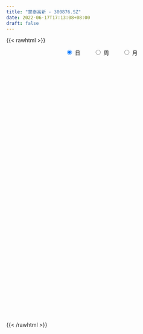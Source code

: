 ```yaml
---
title: "蒙泰高新 - 300876.SZ"
date: 2022-06-17T17:13:08+08:00
draft: false
---
```

{{< rawhtml >}}
    <div style="text-align: center">
        <label style="padding: 1rem;"><input style="margin-right: .5rem" type="radio" name="period" value="D" checked onclick="period_change(this)">日</label>
        <label style="padding: 1rem;"><input style="margin-right: .5rem" type="radio" name="period" value="W" onclick="period_change(this)">周</label>
        <label style="padding: 1rem;"><input style="margin-right: .5rem" type="radio" name="period" value="M" onclick="period_change(this)">月</label>
    </div>
    <div id="chart" style="height: 700px;"></div> 
    <script type="text/javascript">
        const D_v = [158140.04,168545.01,160006.91,130942.07,109431.02,74546.26,73221.42,60085.69,51064.84,42242.8,51470.5,37301.11,53668.78,58180.57,56236.3,53528.01,70897.37,105623.89,122170.39,65183.18,40544.9,40409.21,42853.77,109225.32,80685.96,83563.96,70158.37,40162.65,48223.14,54512.55,46095.49,93906.78,106434.89,70498.61,88099.17,98249.44,99700.34,72865.88,61236.9,39162.48,38597.11,57330.25,47051.68,57153.63,32382.53,21268.83,23884.1,37794.57,54187.38,50205.62,35402.83,30427.32,25527.97,17498.81,29931.97,36339.14,47232.71,41973.6,35155.74,61737.16,37128.35,44298.67,47180.19,34943.55,27667.0,16321.25,16905.63,29578.73,17156.51,13460.0,18120.42,24602.85,17200.18,20560.05,22313.22,23950.14,18001.08,11061.59,15750.77,12107.91,22512.89,14927.51,15090.15,10424.45,13538.94,10529.0,12281.69,12376.04,21214.03,19875.75,14415.07,16264.59,13535.33,16771.22,10216.02,15585.0,15321.98,31538.58,22451.97,28145.95,17893.71,18299.38,15930.6,15854.8,15935.0,32125.02,20071.0,21317.24,32314.2,25994.45,22505.23,19528.05,17081.8,11661.15,12355.0,11688.04,16143.78,13621.9,23158.73,16958.95,15324.35,20396.77,14013.14,20425.36,14308.79,11676.32,15873.34,11952.25,21233.08,20138.02,23023.53,18928.73,31339.32,45819.27,29078.98,20125.36,18815.57,24665.89,25418.82,22621.28,17953.36,14388.95,13196.03,13853.87,11846.13,8094.77,11001.72,10539.81,11001.98,15673.33,25701.69,21622.93,18894.02,7708.6,7507.25,8425.32,6309.38,9596.9,10759.36,7720.06,6689.62,9705.94,7016.35,10341.24,7652.22,8107.07,18810.9,6227.51,5978.5,7216.86,7571.0,5958.51,6346.07,7281.86,10645.73,6511.0,7258.21,4947.8,5869.08,5915.43,6955.5,17570.25,9232.71,7973.0,12886.56,9664.67,8610.16,10108.87,8156.1,5691.07,6087.09,16517.33,10435.5,16164.67,9562.5,5220.0,5519.73,7847.23,6619.63,8052.78,12921.0,33000.77,40344.92,24830.2,15642.73,12408.95,14335.65,8112.71,14130.33,15173.37,12324.1,12690.55,17866.9,16000.76,11946.76,48469.79,60408.6,54025.18,60568.71,37964.62,71799.37,44665.29,30763.75,27794.61,25847.07,21145.64,21874.9,22202.24,23162.33,22849.87,26089.94,38237.66,36238.85,53331.64,39367.34,25681.87,22185.46,30915.21,22393.83,17345.9,11479.42,12455.27,13465.22,15957.64,14715.15,20132.82,25578.5,16954.0,31199.04,18331.45,12551.35,8053.0,10850.27,9011.78,12446.5,10329.12,8588.97,7946.69,10546.63,7507.86,27014.06,17063.21,12284.14,9251.61,9175.0,11747.5,9773.64,4599.0,5991.19,3488.43,3484.36,3440.36,4953.55,3055.0,4478.85,3691.42,3480.26,4082.21,4718.91,4877.07,3605.45,5239.49,3565.15,8129.0,6405.09,4624.0,4260.86,4659.86,3705.67,3095.0,5019.1,4616.0,3932.98,8820.98,6973.0,9433.84,12247.0,9749.06,5784.5,6891.0,13695.23,7929.0,7364.0,9085.47,5839.5,5470.17,5631.56,6888.0,11754.69,6736.64,5154.71,13082.11,34253.31,46655.26,26765.5,17145.48,20607.56,21889.39,31082.67,41710.1,24690.13,13692.29,8050.96,9422.0,9951.0,10687.02,10714.36,6744.96,7446.86,6083.0,4012.26,6496.0,6662.5,7643.0,6551.0,5077.0,6326.0,7588.0,5067.0,5858.0,7345.91,8413.0,4326.0,7781.79,4653.0,3297.0,5051.0,2638.0,4674.0,3622.45,2903.69,3290.04,2206.25,2754.0,2403.0,2941.0,2536.0,2779.25,5624.0,2284.0,2819.79,3979.75,5150.0,10726.0,4093.0,5071.0,4345.79,2842.79,4242.79,3124.0,3819.21,5268.0,4876.0,3822.75,5421.0,3046.0,4171.98,5560.0,3844.0,2275.0,3031.0,3188.5,3688.0,3097.0,6736.0,3457.0,2982.0,3310.71,7116.37,7800.34,6497.0,5997.5,8890.71,3674.0,6821.02,3493.0,1990.0,3546.0,2419.0,1947.79,2954.79,10457.79,13501.02,13012.74,8728.15,5416.74,6007.0,9937.57,7423.83,6780.0,3778.17,4266.17,6203.0,4627.33,4522.0,3739.0,3641.0,3632.0,3218.0,2934.0,2790.75,4060.97,3537.03,3613.0,4491.0,3736.0,3696.83,5323.0,4904.58,7450.0,3950.89,4384.83,3380.0,3496.75,2558.0,5747.0,5282.0,3700.1,7446.25]
const D_histogram = [0.0,1.4129230769,2.6877349112,2.0544236713,0.6218825498,-0.4484970998,-1.3579157607,-1.9580493689,-2.3245772521,-2.4084925018,-2.468118253,-2.3818770581,-2.3162586786,-2.4640288764,-2.2312158612,-1.8218629028,-1.2949139803,-0.4968448781,-0.0507317759,0.1878878343,0.3192553666,0.2602752522,0.3882596153,0.8760008591,0.9687998639,1.1452175749,0.8778115122,0.5790914669,0.6152321039,0.8222222473,0.8765984161,1.1821059962,1.5133511439,1.5865583236,1.803285128,1.9598407533,1.8094614626,1.4111098878,1.1041055453,0.8373005948,0.5650119886,0.539035908,0.3376395619,-0.2115313634,-0.4420596599,-0.555503208,-0.69875186,-0.5746111849,-0.3435954315,-0.1386061632,-0.1709580469,-0.3442415896,-0.5762064844,-0.6553416873,-0.5328504136,-0.4066147932,-0.1765093358,-0.093986126,-0.2082701314,0.0200437389,0.113481605,0.1848717133,0.2038174282,0.0205938508,-0.2121408537,-0.3055946941,-0.3884792567,-0.5380045586,-0.6564167365,-0.697208388,-0.7462483333,-0.6762093354,-0.5757839632,-0.4315471873,-0.4106557395,-0.4991427822,-0.6121192612,-0.6016632996,-0.6527797658,-0.6400420077,-0.5003367619,-0.4403963589,-0.4696036817,-0.4001996141,-0.4216854874,-0.4016873111,-0.3105100055,-0.1628365347,0.1303019894,0.3036693491,0.3398556517,0.2376102019,0.1836047596,0.0314215906,-0.0448415407,-0.1855675692,-0.1910572,0.1212362533,0.2988889371,0.5308524761,0.6743589698,0.7520860997,0.7017468249,0.534525032,0.4630499826,0.6074409859,0.6114211184,0.6585329805,0.7682753151,0.6251425066,0.3755396074,0.1441841205,-0.1456214394,-0.3040141692,-0.3614711149,-0.4162834533,-0.3150063688,-0.1823897409,-0.0315609608,0.0162725848,0.019342293,-0.0332917044,-0.0312126429,0.0491558441,0.0625886296,0.1021436701,0.1200273956,0.1543875548,0.2026653163,0.1979613954,0.2600387078,0.265676185,0.3007694048,0.4851786721,0.5073436573,0.4956982358,0.4687235486,0.4344010463,0.4473363615,0.3324792007,0.2819099136,0.1645152111,0.1009975996,-0.0188251799,-0.0859281238,-0.1347809239,-0.1948538153,-0.1971010539,-0.1325429544,-0.0598271919,0.0379386491,0.0172821963,-0.1154843751,-0.1804701308,-0.1800088966,-0.2140836789,-0.1928641043,-0.1363835336,-0.1242696765,-0.1071306237,-0.0945161035,-0.1139012742,-0.1303694187,-0.0934328478,-0.0840969868,-0.1076746827,-0.2563378862,-0.3288823957,-0.3555464563,-0.3620944068,-0.3057258272,-0.2377075742,-0.1749840267,-0.1012375768,-0.0650606598,-0.0286527002,0.006694989,0.0267463451,0.057796176,0.0652622765,0.0803807794,0.1688811724,0.2230468181,0.2293699289,0.2788805073,0.3126621507,0.3047455672,0.2895590657,0.2552739955,0.2274645406,0.1810407202,0.218782727,0.2193708957,0.1706138697,0.0937334684,0.0304840361,-0.011402959,0.0089082774,0.0313812163,0.0667230085,0.127909474,0.2541263372,0.404972819,0.3926710461,0.3282769647,0.2836376458,0.166281806,0.0646430242,0.0814207437,0.0845625192,0.1049653591,0.0672315883,0.0931629507,0.0661674239,0.0551259373,0.1949361642,0.3130339122,0.4712451329,0.4799431953,0.3595560903,0.5466582761,0.5535884879,0.4497944234,0.31547795,0.1007059517,-0.1796300791,-0.2702515805,-0.2659533287,-0.1915695482,-0.230520781,-0.1318098587,-0.0104013837,-0.1408451402,0.020270506,0.0563329451,0.0458189715,-0.037475654,-0.0349387746,-0.1426691217,-0.3135402555,-0.3758305119,-0.3965749045,-0.4633163149,-0.403085215,-0.3580445192,-0.3081155102,-0.2449123486,-0.2737852404,-0.4335368854,-0.4974796012,-0.5562357244,-0.5391082247,-0.51875982,-0.4356501724,-0.3261394533,-0.2344345745,-0.1939009407,-0.1724452897,-0.1139012741,-0.1076724967,0.0296963835,0.1009555147,0.0885221182,0.0419508321,0.0133425524,-0.0267882922,-0.1198397239,-0.1630521558,-0.2087656406,-0.2059494701,-0.1583541937,-0.1154588215,-0.115785349,-0.0739984334,-0.0110283926,0.0076979487,0.0308791707,0.0740741703,0.0756879269,0.043962319,0.0299173983,-0.0030100189,-0.0013672842,-0.0808860854,-0.1488484281,-0.1424859653,-0.0844415179,-0.0766262099,-0.0526653503,0.0058062609,0.0655993612,0.131871251,0.1805603313,0.2331338977,0.2823021255,0.341431289,0.4361111199,0.4418170163,0.4434183324,0.3781729062,0.4107955547,0.3923472154,0.3713175493,0.3789203618,0.3636403173,0.3250554638,0.2571910063,0.2250001678,0.2476141941,0.2090170544,0.1546607047,0.1516359846,0.2731335,0.4261205614,0.4449875139,0.4135252189,0.3722841535,0.3083584122,0.3196546602,0.1891539365,-0.0321087347,-0.2398748484,-0.3549912784,-0.4428454127,-0.5322479874,-0.6160831863,-0.5910743485,-0.5392894852,-0.4715692496,-0.4167578887,-0.356006571,-0.2709311179,-0.2069990655,-0.1317573228,-0.1143358374,-0.075095387,-0.0298087135,0.0386595592,0.0630970852,0.03681412,0.0591683263,0.00221064,-0.0185144636,-0.1009167135,-0.1759458505,-0.2381904359,-0.3052086564,-0.3046396905,-0.351026782,-0.3042742404,-0.2277043428,-0.1353022638,-0.0528286081,-0.0012025463,0.0028581931,0.0438950718,0.0796913694,0.1152502516,0.1383227661,0.1501297726,0.1634873074,0.1467495367,0.1550875727,0.0736911003,0.0454489024,0.0123327379,0.0244564554,0.0368027725,0.037070336,0.0245632407,-0.0215163475,-0.1002138015,-0.1624546353,-0.1635226727,-0.1704924617,-0.2167834679,-0.3045829827,-0.2714272109,-0.2210143491,-0.1542659471,-0.1002096788,-0.0573520916,-0.0012933869,0.0103260027,0.0374932359,0.0594942409,0.0374012741,0.0487325689,0.1141318285,0.1854806619,0.248099305,0.2605546878,0.163102549,0.0321318421,-0.0249868119,-0.0972210663,-0.1257816594,-0.1858113532,-0.187966422,-0.1609635312,-0.1352407862,-0.0615828219,0.0249973875,-0.1261494114,-0.3268287492,-0.3960414082,-0.431929237,-0.307494154,-0.1445535713,-0.0180211193,0.1065410505,0.2077794631,0.2841511037,0.3422000977,0.3657965454,0.3701953518,0.3595725759,0.3367191815,0.325775733,0.3068121335,0.2965181844,0.2149408086,0.1933027979,0.1818475721,0.1795134597,0.1621878425,0.1570642482,0.1403539524,0.1399117818,0.1742593378,0.1624824989,0.1150228707,0.0608254226,0.0274435081,0.0036903396,0.0044398211,-0.0184310944,-0.0478459346,-0.0809877084]
const D_fast = [0.0,1.7661538462,3.7128994083,3.5931940862,2.3161236021,1.1336196775,-0.1152779235,-1.204923874,-2.1525960702,-2.8386344453,-3.5152897598,-4.0245178294,-4.5379641196,-5.3017415364,-5.6267324865,-5.6728452538,-5.4696248265,-4.7957669437,-4.3623367856,-4.0767452168,-3.8655638428,-3.8594751441,-3.6344258772,-2.9276844187,-2.5926854479,-2.1299633431,-2.1779165278,-2.3318637064,-2.1419150434,-1.7293693382,-1.4558435654,-0.8548094862,-0.1452265525,0.3246202081,0.9921682945,1.6386841081,1.9406701831,1.8950960802,1.8641181241,1.8066383222,1.6756027131,1.7843856096,1.6673991539,1.0653453878,0.7243021763,0.4719828263,0.1540462093,0.1345340882,0.2796509837,0.4499887112,0.3748973158,0.1155533756,-0.2604631402,-0.503433765,-0.5141550947,-0.4895731725,-0.3035950492,-0.2445683708,-0.4109199091,-0.177595104,-0.0557868367,0.0618211999,0.1317212719,-0.0463538429,-0.3321237608,-0.5019762747,-0.6819806515,-0.966007093,-1.248523455,-1.4636172036,-1.6992192321,-1.7982325681,-1.8417531867,-1.8054032077,-1.8871756947,-2.100448433,-2.3664547273,-2.5064145906,-2.7207259982,-2.867998742,-2.8533776867,-2.9035363734,-3.0501446166,-3.0807904525,-3.2076976977,-3.2881213491,-3.274571545,-3.1676072079,-2.8418931864,-2.5926084894,-2.4714582739,-2.5143011732,-2.5224054256,-2.6667331969,-2.7542067135,-2.9413246343,-2.994578565,-2.6519760484,-2.3996011304,-2.0349244723,-1.7228282362,-1.4570795813,-1.3319821499,-1.3655726848,-1.3212852386,-1.0250339888,-0.8681985767,-0.6564534695,-0.3546423061,-0.341489488,-0.4972074853,-0.692516942,-1.0187278618,-1.2531241339,-1.4009488583,-1.55983206,-1.5373065677,-1.450287375,-1.3073488352,-1.2554471434,-1.2475418619,-1.3084987854,-1.3142228846,-1.2215654366,-1.1924854937,-1.1273945356,-1.0795039612,-1.0065469134,-0.9076028228,-0.8628163948,-0.7357294054,-0.6636728821,-0.553387311,-0.2476833757,-0.0986824762,0.0135966613,0.1038028612,0.1780806205,0.302850026,0.2711126654,0.2910208567,0.214754957,0.1764867454,0.0519576709,-0.036627304,-0.119175335,-0.2279616802,-0.2794841822,-0.2480618214,-0.1903028569,-0.0830523536,-0.0993882573,-0.2610259225,-0.3711292109,-0.4156702008,-0.5032659029,-0.5302623543,-0.507877667,-0.5268312291,-0.5364748321,-0.5474893379,-0.5953498271,-0.6444103263,-0.6308319673,-0.6425203531,-0.6930167197,-0.9057643947,-1.0605295031,-1.1760801777,-1.2731517299,-1.2932146072,-1.2846232477,-1.2656457069,-1.2172086511,-1.1972968992,-1.1680521146,-1.1310306781,-1.1042927358,-1.0587938609,-1.0350121913,-0.9997984936,-0.8690778074,-0.7591504571,-0.6954848641,-0.5762541589,-0.4643069778,-0.3960371695,-0.3388339046,-0.309300476,-0.2802437957,-0.281407436,-0.1889697475,-0.1335388548,-0.1396424135,-0.1930894476,-0.248717871,-0.2934556058,-0.2709173,-0.240599057,-0.1885765127,-0.0954126787,0.0943357688,0.3464254553,0.4322914439,0.4499666037,0.4762366963,0.400451308,0.3149732823,0.3521061877,0.3763885929,0.4230327726,0.4021068989,0.451328999,0.4408753281,0.4436153258,0.6321595938,0.8285158198,1.1045383237,1.2332221849,1.2027241026,1.5264908574,1.6718181911,1.6804727325,1.6250257465,1.4354302363,1.1101866856,0.9520022891,0.8898122088,0.9163036022,0.8197221742,0.8854806317,1.0042887608,0.8386337193,1.004816992,1.0549626673,1.0559034367,0.9632398977,0.9570420834,0.8136444559,0.5643882582,0.4081403739,0.2882522551,0.105681766,0.0651415621,0.0206711281,-0.0064287404,-0.004453666,-0.1017728679,-0.3699087342,-0.5582213504,-0.7560364046,-0.8736859611,-0.9830275114,-1.0088304069,-0.9808545511,-0.9477583159,-0.9556999173,-0.9773555887,-0.9472868916,-0.9679762384,-0.8231832624,-0.7266852525,-0.7169881194,-0.7530716975,-0.7783443391,-0.8251722567,-0.9481836194,-1.0321590903,-1.1300639852,-1.1787351823,-1.1707284542,-1.1566977875,-1.1859706521,-1.1626833449,-1.1024704023,-1.0818195738,-1.0509185591,-0.989205017,-0.9686692787,-0.9894043068,-0.995969878,-1.0296497998,-1.0283488862,-1.1280892087,-1.2332636584,-1.262522687,-1.225588619,-1.2369298635,-1.2261353415,-1.1662121651,-1.0900192244,-0.9907795219,-0.8969503588,-0.786093318,-0.6663495588,-0.521862573,-0.3181549622,-0.2019948117,-0.0895389125,-0.0602411121,0.0750804251,0.1547188896,0.2265186108,0.3288515137,0.4044815486,0.4471605611,0.4435938551,0.4676530586,0.5521706333,0.5658277573,0.5501365837,0.5850208599,0.7748017502,1.034318952,1.164432783,1.2363517927,1.2881817656,1.3013456274,1.3925555404,1.3093433009,1.080053446,0.8123186201,0.6084543706,0.4098888831,0.1874243116,-0.0504316839,-0.1731914332,-0.2562289413,-0.3064010181,-0.3557791293,-0.3840294543,-0.3666867807,-0.3545044947,-0.3122020827,-0.3233645567,-0.3028979531,-0.2650634578,-0.1869302954,-0.1467184981,-0.1637979333,-0.1266516454,-0.1830566717,-0.2084103913,-0.3160418195,-0.4350574192,-0.5568496135,-0.7001699982,-0.7757609548,-0.9099047419,-0.9392207603,-0.9195769484,-0.8610004354,-0.7917339317,-0.7404085064,-0.7356332188,-0.6836225721,-0.6279034322,-0.5635319871,-0.505878781,-0.4565393315,-0.4023099698,-0.3823603562,-0.3352504271,-0.3982241244,-0.4151040967,-0.4451370767,-0.4268992454,-0.4053522351,-0.3958170876,-0.4021833728,-0.4536420478,-0.5573929522,-0.6602474448,-0.7021961505,-0.7517890549,-0.8522759281,-1.0162211885,-1.0509222195,-1.055762945,-1.0275810297,-0.9985771811,-0.9700576168,-0.9143222589,-0.9001213686,-0.8635808265,-0.8267062612,-0.8394489094,-0.8159344724,-0.7220022557,-0.6042832568,-0.4796397875,-0.4020457328,-0.4587222343,-0.5816599806,-0.6450253377,-0.7415648586,-0.8015708666,-0.9080533986,-0.957200073,-0.9704380649,-0.9785255166,-0.9202632577,-0.8274337015,-1.0101178531,-1.2925043782,-1.4607273893,-1.6045975274,-1.5570359829,-1.4302337929,-1.3082066208,-1.1570091883,-1.00382591,-0.8564164935,-0.712817475,-0.597771891,-0.5008242466,-0.4215538785,-0.3602274776,-0.2897269928,-0.2319875589,-0.1681519619,-0.1959941356,-0.1693064468,-0.1352997795,-0.0927555271,-0.0695341836,-0.0353917159,-0.0170135236,0.0175222512,0.0954346417,0.1242784276,0.105574517,0.0665834245,0.0400623871,0.0172318035,0.0190912402,-0.0083874488,-0.0497637727,-0.1031524735]
const D_slow = [0.0,0.3532307692,1.025164497,1.5387704149,1.6942410523,1.5821167774,1.2426378372,0.753125495,0.1719811819,-0.4301419435,-1.0471715068,-1.6426407713,-2.221705441,-2.8377126601,-3.3955166253,-3.850982351,-4.1747108461,-4.2989220656,-4.3116050096,-4.2646330511,-4.1848192094,-4.1197503964,-4.0226854925,-3.8036852778,-3.5614853118,-3.2751809181,-3.05572804,-2.9109551733,-2.7571471473,-2.5515915855,-2.3324419815,-2.0369154824,-1.6585776964,-1.2619381155,-0.8111168335,-0.3211566452,0.1312087205,0.4839861924,0.7600125787,0.9693377274,1.1105907246,1.2453497016,1.329759592,1.2768767512,1.1663618362,1.0274860342,0.8527980692,0.709145273,0.6232464152,0.5885948744,0.5458553626,0.4597949652,0.3157433441,0.1519079223,0.0186953189,-0.0829583794,-0.1270857133,-0.1505822448,-0.2026497777,-0.197638843,-0.1692684417,-0.1230505134,-0.0720961563,-0.0669476936,-0.1199829071,-0.1963815806,-0.2935013948,-0.4280025344,-0.5921067185,-0.7664088156,-0.9529708989,-1.1220232327,-1.2659692235,-1.3738560203,-1.4765199552,-1.6013056508,-1.7543354661,-1.904751291,-2.0679462324,-2.2279567343,-2.3530409248,-2.4631400145,-2.5805409349,-2.6805908385,-2.7860122103,-2.8864340381,-2.9640615395,-3.0047706731,-2.9721951758,-2.8962778385,-2.8113139256,-2.7519113751,-2.7060101852,-2.6981547875,-2.7093651727,-2.755757065,-2.803521365,-2.7732123017,-2.6984900674,-2.5657769484,-2.397187206,-2.209165681,-2.0337289748,-1.9000977168,-1.7843352212,-1.6324749747,-1.4796196951,-1.31498645,-1.1229176212,-0.9666319945,-0.8727470927,-0.8367010626,-0.8731064224,-0.9491099647,-1.0394777434,-1.1435486067,-1.2223001989,-1.2678976342,-1.2757878744,-1.2717197282,-1.2668841549,-1.275207081,-1.2830102417,-1.2707212807,-1.2550741233,-1.2295382058,-1.1995313569,-1.1609344682,-1.1102681391,-1.0607777902,-0.9957681133,-0.929349067,-0.8541567158,-0.7328620478,-0.6060261335,-0.4821015745,-0.3649206874,-0.2563204258,-0.1444863354,-0.0613665353,0.0091109431,0.0502397459,0.0754891458,0.0707828508,0.0493008199,0.0156055889,-0.0331078649,-0.0823831284,-0.115518867,-0.130475665,-0.1209910027,-0.1166704536,-0.1455415474,-0.1906590801,-0.2356613042,-0.289182224,-0.33739825,-0.3714941334,-0.4025615526,-0.4293442085,-0.4529732344,-0.4814485529,-0.5140409076,-0.5373991195,-0.5584233662,-0.5853420369,-0.6494265085,-0.7316471074,-0.8205337215,-0.9110573231,-0.98748878,-1.0469156735,-1.0906616802,-1.1159710744,-1.1322362393,-1.1393994144,-1.1377256671,-1.1310390809,-1.1165900369,-1.1002744678,-1.0801792729,-1.0379589798,-0.9821972753,-0.9248547931,-0.8551346662,-0.7769691285,-0.7007827367,-0.6283929703,-0.5645744715,-0.5077083363,-0.4624481562,-0.4077524745,-0.3529097506,-0.3102562831,-0.286822916,-0.279201907,-0.2820526468,-0.2798255774,-0.2719802734,-0.2552995212,-0.2233221527,-0.1597905684,-0.0585473637,0.0396203978,0.121689639,0.1925990505,0.234169502,0.250330258,0.270685444,0.2918260738,0.3180674135,0.3348753106,0.3581660483,0.3747079042,0.3884893886,0.4372234296,0.5154819077,0.6332931909,0.7532789897,0.8431680123,0.9798325813,1.1182297032,1.2306783091,1.3095477966,1.3347242845,1.2898167647,1.2222538696,1.1557655374,1.1078731504,1.0502429551,1.0172904905,1.0146901445,0.9794788595,0.984546486,0.9986297223,1.0100844651,1.0007155517,0.991980858,0.9563135776,0.8779285137,0.7839708858,0.6848271596,0.5689980809,0.4682267771,0.3787156473,0.3016867698,0.2404586826,0.1720123725,0.0636281512,-0.0607417491,-0.1998006802,-0.3345777364,-0.4642676914,-0.5731802345,-0.6547150978,-0.7133237414,-0.7617989766,-0.804910299,-0.8333856175,-0.8603037417,-0.8528796458,-0.8276407672,-0.8055102376,-0.7950225296,-0.7916868915,-0.7983839645,-0.8283438955,-0.8691069345,-0.9212983446,-0.9727857121,-1.0123742606,-1.0412389659,-1.0701853032,-1.0886849115,-1.0914420097,-1.0895175225,-1.0817977298,-1.0632791873,-1.0443572055,-1.0333666258,-1.0258872762,-1.0266397809,-1.026981602,-1.0472031233,-1.0844152303,-1.1200367217,-1.1411471011,-1.1603036536,-1.1734699912,-1.172018426,-1.1556185857,-1.1226507729,-1.0775106901,-1.0192272157,-0.9486516843,-0.863293862,-0.7542660821,-0.643811828,-0.5329572449,-0.4384140183,-0.3357151297,-0.2376283258,-0.1447989385,-0.050068848,0.0408412313,0.1221050972,0.1864028488,0.2426528908,0.3045564393,0.3568107029,0.3954758791,0.4333848752,0.5016682502,0.6081983906,0.7194452691,0.8228265738,0.9158976121,0.9929872152,1.0729008802,1.1201893644,1.1121621807,1.0521934686,0.963445649,0.8527342958,0.719672299,0.5656515024,0.4178829153,0.283060544,0.1651682316,0.0609787594,-0.0280228834,-0.0957556628,-0.1475054292,-0.1804447599,-0.2090287193,-0.227802566,-0.2352547444,-0.2255898546,-0.2098155833,-0.2006120533,-0.1858199717,-0.1852673117,-0.1898959276,-0.215125106,-0.2591115686,-0.3186591776,-0.3949613417,-0.4711212643,-0.5588779598,-0.6349465199,-0.6918726056,-0.7256981716,-0.7389053236,-0.7392059602,-0.7384914119,-0.7275176439,-0.7075948016,-0.6787822387,-0.6442015472,-0.606669104,-0.5657972772,-0.529109893,-0.4903379998,-0.4719152247,-0.4605529991,-0.4574698146,-0.4513557008,-0.4421550076,-0.4328874236,-0.4267466135,-0.4321257004,-0.4571791507,-0.4977928095,-0.5386734777,-0.5812965932,-0.6354924601,-0.7116382058,-0.7794950086,-0.8347485958,-0.8733150826,-0.8983675023,-0.9127055252,-0.9130288719,-0.9104473713,-0.9010740623,-0.8862005021,-0.8768501836,-0.8646670413,-0.8361340842,-0.7897639187,-0.7277390925,-0.6626004206,-0.6218247833,-0.6137918228,-0.6200385257,-0.6443437923,-0.6757892072,-0.7222420455,-0.769233651,-0.8094745338,-0.8432847303,-0.8586804358,-0.8524310889,-0.8839684418,-0.9656756291,-1.0646859811,-1.1726682904,-1.2495418289,-1.2856802217,-1.2901855015,-1.2635502389,-1.2116053731,-1.1405675972,-1.0550175728,-0.9635684364,-0.8710195984,-0.7811264545,-0.6969466591,-0.6155027258,-0.5387996924,-0.4646701463,-0.4109349442,-0.3626092447,-0.3171473517,-0.2722689868,-0.2317220261,-0.1924559641,-0.157367476,-0.1223895306,-0.0788246961,-0.0382040714,-0.0094483537,0.0057580019,0.012618879,0.0135414639,0.0146514191,0.0100436456,-0.0019178381,-0.0221647652]
const D_data = [['2020-08-24', 59.0, 60.55, 42.96, 60.88],['2020-08-25', 60.0, 82.69, 58.03, 88.14],['2020-08-26', 77.5, 90.0, 70.5, 95.0],['2020-08-27', 93.0, 69.91, 68.0, 95.0],['2020-08-28', 68.0, 55.59, 55.43, 68.0],['2020-08-31', 53.87, 53.64, 52.05, 55.88],['2020-09-01', 52.06, 49.76, 49.15, 52.63],['2020-09-02', 49.28, 48.35, 47.38, 50.55],['2020-09-03', 48.66, 47.0, 46.46, 48.74],['2020-09-04', 47.0, 47.4, 46.5, 48.56],['2020-09-07', 46.51, 45.25, 44.7, 47.16],['2020-09-08', 45.46, 45.01, 44.31, 45.97],['2020-09-09', 45.51, 43.0, 43.0, 46.84],['2020-09-10', 42.0, 37.82, 37.39, 42.5],['2020-09-11', 36.8, 40.49, 36.5, 41.74],['2020-09-14', 40.03, 42.3, 40.03, 42.49],['2020-09-15', 42.09, 44.49, 41.1, 46.5],['2020-09-16', 43.0, 50.16, 42.3, 52.56],['2020-09-17', 48.02, 48.29, 47.65, 55.15],['2020-09-18', 46.45, 46.99, 45.68, 50.7],['2020-09-21', 46.69, 46.25, 44.98, 47.37],['2020-09-22', 45.0, 43.7, 43.44, 45.69],['2020-09-23', 43.81, 45.91, 43.81, 46.55],['2020-09-24', 46.02, 52.04, 45.86, 55.0],['2020-09-25', 50.22, 48.88, 48.08, 52.99],['2020-09-28', 48.74, 51.02, 47.7, 52.71],['2020-09-29', 50.51, 45.57, 45.52, 50.94],['2020-09-30', 45.0, 43.8, 43.8, 46.33],['2020-10-09', 44.42, 47.36, 44.0, 47.79],['2020-10-12', 47.17, 50.36, 47.07, 50.55],['2020-10-13', 51.5, 49.49, 49.1, 51.5],['2020-10-14', 48.8, 54.13, 48.8, 57.5],['2020-10-15', 53.7, 57.0, 51.3, 59.69],['2020-10-16', 55.0, 55.9, 53.58, 57.45],['2020-10-19', 55.25, 59.7, 54.39, 61.8],['2020-10-20', 58.02, 61.39, 57.11, 62.58],['2020-10-21', 60.01, 59.06, 59.0, 67.6],['2020-10-22', 57.0, 55.8, 55.01, 60.1],['2020-10-23', 55.55, 56.13, 54.66, 58.45],['2020-10-26', 55.0, 55.98, 54.14, 56.85],['2020-10-27', 55.51, 55.16, 53.55, 56.35],['2020-10-28', 55.2, 58.05, 55.2, 58.2],['2020-10-29', 56.8, 55.77, 55.75, 58.98],['2020-10-30', 55.55, 49.61, 48.1, 56.0],['2020-11-02', 49.51, 51.4, 48.8, 51.91],['2020-11-03', 51.33, 51.69, 51.31, 53.04],['2020-11-04', 52.17, 50.25, 50.16, 52.47],['2020-11-05', 50.87, 53.15, 50.87, 53.97],['2020-11-06', 53.22, 55.18, 52.88, 57.87],['2020-11-09', 55.0, 55.93, 54.0, 56.28],['2020-11-10', 55.5, 53.38, 53.33, 55.5],['2020-11-11', 52.89, 50.92, 50.6, 54.38],['2020-11-12', 51.02, 48.77, 48.66, 51.5],['2020-11-13', 49.15, 49.38, 48.1, 49.68],['2020-11-16', 49.4, 51.56, 49.01, 51.86],['2020-11-17', 51.0, 51.9, 50.86, 54.0],['2020-11-18', 51.26, 53.92, 50.8, 55.2],['2020-11-19', 53.45, 52.79, 51.78, 54.76],['2020-11-20', 52.48, 50.09, 49.6, 52.75],['2020-11-23', 50.0, 54.59, 49.89, 55.53],['2020-11-24', 53.05, 53.8, 53.03, 55.25],['2020-11-25', 54.38, 54.07, 51.0, 54.6],['2020-11-26', 53.1, 53.8, 53.0, 55.99],['2020-11-27', 53.0, 50.9, 50.17, 53.27],['2020-11-30', 50.65, 49.06, 48.51, 51.45],['2020-12-01', 48.63, 49.69, 48.6, 49.88],['2020-12-02', 49.1, 49.03, 48.5, 50.15],['2020-12-03', 49.09, 47.14, 47.0, 49.43],['2020-12-04', 47.21, 46.25, 46.1, 47.37],['2020-12-07', 46.58, 46.15, 46.06, 47.27],['2020-12-08', 46.17, 45.1, 44.84, 46.7],['2020-12-09', 45.2, 45.93, 44.1, 46.58],['2020-12-10', 45.48, 46.1, 44.78, 46.91],['2020-12-11', 45.8, 46.72, 45.8, 47.18],['2020-12-14', 46.73, 45.08, 45.06, 47.88],['2020-12-15', 44.5, 42.94, 42.81, 45.08],['2020-12-16', 43.0, 41.4, 41.17, 43.21],['2020-12-17', 41.8, 41.92, 41.01, 41.97],['2020-12-18', 41.9, 40.25, 40.05, 42.2],['2020-12-21', 40.0, 40.12, 39.56, 40.65],['2020-12-22', 40.0, 41.34, 39.87, 42.06],['2020-12-23', 40.96, 40.16, 39.71, 41.57],['2020-12-24', 40.3, 38.4, 38.23, 40.3],['2020-12-25', 38.4, 39.02, 38.01, 39.3],['2020-12-28', 39.3, 37.29, 37.01, 39.3],['2020-12-29', 37.02, 37.07, 36.68, 37.95],['2020-12-30', 37.2, 37.56, 36.8, 37.95],['2020-12-31', 37.19, 38.3, 37.19, 38.92],['2021-01-04', 38.4, 40.88, 38.13, 40.88],['2021-01-05', 40.89, 40.4, 40.01, 42.28],['2021-01-06', 41.0, 39.1, 38.9, 41.09],['2021-01-07', 39.34, 37.02, 37.0, 39.34],['2021-01-08', 36.82, 36.98, 35.38, 37.65],['2021-01-11', 37.1, 34.89, 34.56, 37.1],['2021-01-12', 34.56, 34.83, 34.5, 36.08],['2021-01-13', 34.95, 32.95, 32.73, 34.95],['2021-01-14', 32.95, 33.7, 32.35, 34.58],['2021-01-15', 33.68, 38.09, 33.35, 39.5],['2021-01-18', 38.0, 37.51, 37.23, 39.18],['2021-01-19', 37.31, 39.26, 37.15, 40.88],['2021-01-20', 39.16, 39.3, 38.2, 39.69],['2021-01-21', 39.0, 39.32, 38.8, 40.8],['2021-01-22', 38.89, 38.07, 37.9, 39.68],['2021-01-25', 38.78, 36.23, 36.0, 38.78],['2021-01-26', 36.23, 36.92, 36.22, 39.0],['2021-01-27', 36.56, 40.01, 36.25, 40.8],['2021-01-28', 39.3, 38.92, 38.37, 40.5],['2021-01-29', 38.84, 39.91, 37.71, 39.96],['2021-02-01', 40.37, 41.52, 39.23, 41.9],['2021-02-02', 41.04, 38.67, 38.57, 41.2],['2021-02-03', 38.56, 36.54, 36.51, 39.48],['2021-02-04', 36.99, 35.55, 33.66, 37.52],['2021-02-05', 35.69, 33.28, 33.21, 35.97],['2021-02-08', 33.01, 33.4, 32.5, 33.85],['2021-02-09', 33.4, 33.67, 33.2, 34.58],['2021-02-10', 33.92, 32.93, 32.65, 34.17],['2021-02-18', 33.4, 34.55, 33.24, 34.84],['2021-02-19', 34.47, 35.2, 34.4, 35.36],['2021-02-22', 35.2, 35.93, 35.2, 37.22],['2021-02-23', 36.11, 34.99, 34.52, 36.5],['2021-02-24', 34.63, 34.4, 34.1, 35.94],['2021-02-25', 34.11, 33.38, 33.17, 34.55],['2021-02-26', 32.99, 33.72, 32.68, 34.03],['2021-03-01', 33.8, 34.75, 33.8, 35.35],['2021-03-02', 34.69, 34.03, 33.58, 34.86],['2021-03-03', 34.0, 34.39, 33.56, 34.42],['2021-03-04', 34.39, 34.19, 34.12, 34.98],['2021-03-05', 34.0, 34.48, 33.47, 34.74],['2021-03-08', 34.54, 34.86, 34.54, 35.73],['2021-03-09', 35.03, 34.32, 33.1, 35.77],['2021-03-10', 34.0, 35.35, 33.55, 35.56],['2021-03-11', 35.42, 34.9, 34.25, 35.49],['2021-03-12', 34.75, 35.48, 34.68, 36.88],['2021-03-15', 34.9, 38.15, 34.75, 39.19],['2021-03-16', 37.5, 36.98, 36.5, 37.5],['2021-03-17', 36.94, 36.91, 35.8, 37.2],['2021-03-18', 36.88, 36.94, 36.62, 37.94],['2021-03-19', 36.03, 37.0, 36.0, 37.8],['2021-03-22', 37.07, 37.86, 36.7, 38.35],['2021-03-23', 37.7, 36.28, 36.26, 38.13],['2021-03-24', 36.27, 36.88, 35.75, 37.28],['2021-03-25', 36.8, 35.77, 35.77, 37.66],['2021-03-26', 35.76, 36.07, 35.05, 36.13],['2021-03-29', 36.07, 34.91, 34.74, 36.35],['2021-03-30', 34.87, 35.03, 34.32, 35.3],['2021-03-31', 34.91, 34.86, 34.62, 35.2],['2021-04-01', 34.81, 34.29, 34.21, 35.0],['2021-04-02', 34.29, 34.68, 34.25, 35.2],['2021-04-06', 34.51, 35.54, 34.51, 35.55],['2021-04-07', 35.45, 35.92, 35.17, 36.16],['2021-04-08', 35.9, 36.67, 35.74, 36.97],['2021-04-09', 35.0, 35.4, 34.33, 35.47],['2021-04-12', 35.29, 33.52, 33.52, 35.37],['2021-04-13', 33.43, 33.69, 33.2, 33.91],['2021-04-14', 33.78, 34.16, 33.4, 34.27],['2021-04-15', 34.01, 33.44, 33.26, 34.25],['2021-04-16', 33.32, 33.89, 33.32, 33.98],['2021-04-19', 33.8, 34.36, 33.8, 34.69],['2021-04-20', 34.3, 33.83, 33.8, 34.54],['2021-04-21', 33.84, 33.82, 33.35, 34.11],['2021-04-22', 33.6, 33.7, 33.6, 34.28],['2021-04-23', 33.9, 33.13, 33.01, 34.0],['2021-04-26', 33.02, 32.9, 32.85, 33.46],['2021-04-27', 33.04, 33.46, 33.04, 33.92],['2021-04-28', 33.6, 33.09, 32.9, 33.6],['2021-04-29', 33.09, 32.48, 32.48, 33.2],['2021-04-30', 32.53, 30.21, 30.07, 32.59],['2021-05-06', 30.1, 30.23, 30.03, 30.63],['2021-05-07', 30.58, 30.15, 30.15, 30.69],['2021-05-10', 30.13, 29.9, 29.88, 30.35],['2021-05-11', 29.77, 30.42, 29.67, 30.45],['2021-05-12', 30.09, 30.54, 30.09, 30.55],['2021-05-13', 30.4, 30.51, 30.26, 30.87],['2021-05-14', 30.55, 30.75, 30.48, 30.82],['2021-05-17', 30.6, 30.35, 29.7, 30.6],['2021-05-18', 30.2, 30.35, 30.2, 30.73],['2021-05-19', 30.32, 30.36, 30.11, 30.66],['2021-05-20', 30.2, 30.17, 30.14, 30.53],['2021-05-21', 30.15, 30.32, 30.15, 30.6],['2021-05-24', 30.32, 30.02, 29.8, 30.5],['2021-05-25', 30.01, 30.08, 29.83, 30.26],['2021-05-26', 30.0, 31.23, 30.0, 31.79],['2021-05-27', 31.03, 31.2, 30.83, 31.4],['2021-05-28', 31.15, 30.81, 30.65, 31.29],['2021-05-31', 30.81, 31.58, 30.6, 31.69],['2021-06-01', 31.5, 31.73, 31.26, 31.84],['2021-06-02', 31.6, 31.42, 31.2, 31.8],['2021-06-03', 31.58, 31.41, 31.4, 32.36],['2021-06-04', 31.2, 31.17, 31.08, 31.59],['2021-06-07', 31.03, 31.2, 31.01, 31.5],['2021-06-08', 31.18, 30.86, 30.79, 31.37],['2021-06-09', 30.78, 31.99, 30.78, 32.08],['2021-06-10', 31.85, 31.75, 31.45, 32.0],['2021-06-11', 31.84, 31.11, 30.99, 32.46],['2021-06-15', 31.11, 30.48, 30.35, 31.3],['2021-06-16', 30.5, 30.28, 30.1, 30.69],['2021-06-17', 30.28, 30.23, 30.08, 30.42],['2021-06-18', 30.5, 30.91, 30.2, 30.98],['2021-06-21', 30.9, 31.03, 30.75, 31.3],['2021-06-22', 31.03, 31.35, 31.03, 31.5],['2021-06-23', 31.5, 31.98, 31.21, 32.02],['2021-06-24', 31.99, 33.43, 31.99, 34.6],['2021-06-25', 33.5, 34.74, 32.61, 35.05],['2021-06-28', 34.5, 33.39, 33.21, 34.5],['2021-06-29', 33.54, 32.83, 32.63, 33.73],['2021-06-30', 32.83, 33.05, 32.55, 33.2],['2021-07-01', 32.91, 31.91, 31.82, 32.93],['2021-07-02', 31.75, 31.64, 31.51, 32.46],['2021-07-05', 31.65, 32.99, 31.65, 33.15],['2021-07-06', 32.98, 32.98, 32.82, 33.63],['2021-07-07', 32.82, 33.38, 32.6, 33.47],['2021-07-08', 33.38, 32.72, 32.65, 33.57],['2021-07-09', 32.33, 33.6, 32.33, 33.68],['2021-07-12', 34.14, 33.05, 32.95, 34.15],['2021-07-13', 33.04, 33.25, 32.6, 33.32],['2021-07-14', 33.07, 35.65, 32.9, 36.5],['2021-07-15', 35.03, 36.35, 34.88, 38.88],['2021-07-16', 36.25, 38.0, 35.06, 38.88],['2021-07-19', 39.0, 37.06, 36.89, 41.0],['2021-07-20', 36.0, 35.59, 35.19, 36.5],['2021-07-21', 35.67, 40.12, 35.67, 41.05],['2021-07-22', 39.93, 38.98, 38.18, 39.93],['2021-07-23', 39.39, 37.9, 37.5, 39.39],['2021-07-26', 38.19, 37.36, 35.9, 38.8],['2021-07-27', 36.98, 35.76, 35.0, 37.94],['2021-07-28', 35.13, 33.75, 32.64, 35.52],['2021-07-29', 33.98, 35.12, 33.98, 36.01],['2021-07-30', 34.92, 36.03, 34.81, 36.37],['2021-08-02', 35.88, 37.1, 35.72, 37.58],['2021-08-03', 36.88, 35.76, 35.67, 37.4],['2021-08-04', 36.0, 37.65, 35.8, 37.8],['2021-08-05', 37.67, 38.62, 37.05, 39.0],['2021-08-06', 37.11, 35.52, 34.0, 37.18],['2021-08-09', 35.96, 39.35, 35.6, 41.0],['2021-08-10', 39.65, 38.49, 38.0, 39.85],['2021-08-11', 39.31, 38.16, 37.2, 39.31],['2021-08-12', 38.1, 37.14, 36.5, 38.1],['2021-08-13', 37.68, 38.11, 36.82, 38.99],['2021-08-16', 37.75, 36.51, 36.5, 38.0],['2021-08-17', 36.0, 34.91, 34.87, 36.65],['2021-08-18', 34.6, 35.48, 34.6, 35.9],['2021-08-19', 35.3, 35.57, 34.35, 35.72],['2021-08-20', 35.48, 34.5, 34.1, 35.95],['2021-08-23', 34.81, 35.8, 34.63, 36.12],['2021-08-24', 35.86, 35.65, 35.46, 37.26],['2021-08-25', 35.54, 35.75, 34.56, 36.69],['2021-08-26', 35.5, 36.04, 34.91, 36.42],['2021-08-27', 35.82, 34.8, 34.8, 35.98],['2021-08-30', 34.59, 32.38, 32.3, 34.78],['2021-08-31', 32.22, 32.6, 31.62, 32.68],['2021-09-01', 32.52, 31.89, 31.31, 32.87],['2021-09-02', 31.61, 32.25, 31.6, 32.29],['2021-09-03', 32.3, 31.91, 31.9, 33.08],['2021-09-06', 31.9, 32.52, 31.75, 32.86],['2021-09-07', 32.52, 32.98, 32.3, 33.26],['2021-09-08', 32.88, 32.98, 32.73, 33.25],['2021-09-09', 33.14, 32.42, 32.4, 33.17],['2021-09-10', 32.42, 32.09, 31.9, 32.44],['2021-09-13', 32.09, 32.54, 31.4, 32.7],['2021-09-14', 32.24, 31.85, 31.82, 32.51],['2021-09-15', 31.87, 33.73, 31.87, 34.67],['2021-09-16', 33.45, 33.4, 33.01, 34.3],['2021-09-17', 33.23, 32.47, 31.85, 33.6],['2021-09-22', 31.99, 31.82, 31.66, 32.5],['2021-09-23', 32.1, 31.75, 31.67, 32.17],['2021-09-24', 32.01, 31.3, 31.18, 32.12],['2021-09-27', 31.4, 30.1, 30.08, 31.49],['2021-09-28', 30.09, 30.12, 30.01, 30.4],['2021-09-29', 29.8, 29.57, 29.51, 29.94],['2021-09-30', 28.85, 29.76, 28.85, 29.9],['2021-10-08', 29.9, 30.17, 29.9, 30.62],['2021-10-11', 30.02, 30.1, 30.0, 30.55],['2021-10-12', 29.8, 29.43, 29.0, 30.32],['2021-10-13', 29.7, 29.84, 29.41, 29.91],['2021-10-14', 29.8, 30.2, 29.56, 30.29],['2021-10-15', 30.34, 29.71, 29.63, 30.35],['2021-10-18', 29.6, 29.74, 29.55, 29.89],['2021-10-19', 29.69, 30.06, 29.63, 30.16],['2021-10-20', 30.07, 29.57, 29.54, 30.19],['2021-10-21', 29.49, 28.97, 28.95, 29.61],['2021-10-22', 28.97, 28.95, 28.91, 29.31],['2021-10-25', 28.95, 28.45, 28.4, 29.2],['2021-10-26', 28.46, 28.65, 28.46, 28.96],['2021-10-27', 28.63, 27.24, 26.81, 28.88],['2021-10-28', 27.24, 26.74, 26.0, 27.25],['2021-10-29', 26.73, 27.23, 26.23, 27.37],['2021-11-01', 27.3, 27.8, 27.15, 28.1],['2021-11-02', 28.0, 27.12, 26.89, 28.14],['2021-11-03', 27.15, 27.19, 26.83, 27.36],['2021-11-04', 27.3, 27.66, 27.01, 27.69],['2021-11-05', 27.6, 27.86, 27.52, 28.13],['2021-11-08', 27.85, 28.2, 27.6, 28.32],['2021-11-09', 28.49, 28.26, 28.01, 28.5],['2021-11-10', 28.24, 28.6, 27.74, 28.93],['2021-11-11', 28.46, 28.9, 28.41, 29.07],['2021-11-12', 28.9, 29.44, 28.67, 29.7],['2021-11-15', 29.26, 30.5, 29.23, 30.58],['2021-11-16', 30.4, 29.91, 29.88, 30.5],['2021-11-17', 30.0, 30.15, 29.72, 30.45],['2021-11-18', 29.92, 29.4, 29.28, 30.5],['2021-11-19', 29.53, 30.8, 29.35, 31.0],['2021-11-22', 30.79, 30.48, 30.39, 31.0],['2021-11-23', 30.89, 30.62, 30.2, 31.39],['2021-11-24', 30.48, 31.23, 30.38, 31.47],['2021-11-25', 31.3, 31.22, 30.94, 31.48],['2021-11-26', 31.04, 31.07, 30.61, 31.3],['2021-11-29', 30.18, 30.67, 30.18, 30.9],['2021-11-30', 30.38, 31.07, 30.25, 31.5],['2021-12-01', 30.86, 31.96, 30.86, 32.6],['2021-12-02', 31.9, 31.38, 31.36, 32.01],['2021-12-03', 31.17, 31.13, 30.86, 31.64],['2021-12-06', 31.13, 31.8, 30.46, 32.28],['2021-12-07', 31.58, 33.92, 30.68, 34.14],['2021-12-08', 33.45, 35.42, 32.9, 36.5],['2021-12-09', 35.43, 34.65, 34.52, 35.91],['2021-12-10', 34.52, 34.44, 33.73, 34.88],['2021-12-13', 35.2, 34.56, 34.08, 35.77],['2021-12-14', 35.01, 34.4, 34.36, 35.98],['2021-12-15', 34.4, 35.6, 33.8, 36.19],['2021-12-16', 35.0, 33.86, 33.61, 37.24],['2021-12-17', 33.4, 31.99, 31.8, 33.51],['2021-12-20', 31.65, 31.04, 30.82, 32.2],['2021-12-21', 31.0, 31.23, 30.8, 31.35],['2021-12-22', 31.45, 30.83, 30.73, 31.45],['2021-12-23', 30.77, 30.05, 30.05, 30.77],['2021-12-24', 30.0, 29.28, 29.21, 30.35],['2021-12-27', 29.29, 30.07, 29.11, 30.88],['2021-12-28', 30.07, 30.21, 29.9, 30.76],['2021-12-29', 30.21, 30.36, 29.57, 30.8],['2021-12-30', 30.36, 30.19, 30.02, 30.69],['2021-12-31', 30.16, 30.27, 30.03, 30.38],['2022-01-04', 30.45, 30.71, 30.28, 30.98],['2022-01-05', 30.65, 30.64, 30.3, 30.98],['2022-01-06', 30.64, 31.0, 30.45, 31.41],['2022-01-07', 31.0, 30.4, 30.4, 31.29],['2022-01-10', 30.4, 30.72, 30.0, 30.76],['2022-01-11', 30.72, 30.95, 30.72, 31.49],['2022-01-12', 30.93, 31.52, 30.85, 31.55],['2022-01-13', 31.52, 31.23, 31.0, 31.62],['2022-01-14', 31.18, 30.6, 30.4, 31.29],['2022-01-17', 30.45, 31.21, 30.45, 31.27],['2022-01-18', 31.31, 30.12, 30.03, 31.39],['2022-01-19', 30.12, 30.33, 30.05, 30.74],['2022-01-20', 30.3, 29.2, 28.94, 30.33],['2022-01-21', 29.22, 28.72, 28.7, 29.49],['2022-01-24', 29.2, 28.3, 28.15, 29.2],['2022-01-25', 28.29, 27.62, 27.33, 28.3],['2022-01-26', 27.62, 27.98, 27.53, 28.4],['2022-01-27', 28.25, 26.93, 26.93, 28.25],['2022-01-28', 27.2, 27.75, 27.0, 28.07],['2022-02-07', 27.81, 28.15, 27.81, 28.41],['2022-02-08', 28.1, 28.56, 27.98, 28.58],['2022-02-09', 28.31, 28.73, 28.31, 28.77],['2022-02-10', 28.54, 28.58, 28.25, 28.92],['2022-02-11', 28.53, 28.03, 27.85, 28.63],['2022-02-14', 27.72, 28.53, 27.5, 28.72],['2022-02-15', 28.65, 28.62, 28.2, 28.71],['2022-02-16', 28.6, 28.79, 28.49, 28.88],['2022-02-17', 28.86, 28.8, 28.65, 29.12],['2022-02-18', 28.8, 28.78, 28.21, 28.8],['2022-02-21', 28.76, 28.91, 28.6, 28.93],['2022-02-22', 28.8, 28.57, 28.15, 28.87],['2022-02-23', 28.21, 28.91, 28.21, 29.02],['2022-02-24', 28.51, 27.61, 27.19, 29.19],['2022-02-25', 28.0, 27.96, 27.76, 28.3],['2022-02-28', 27.97, 27.69, 26.94, 28.34],['2022-03-01', 27.9, 28.15, 27.7, 28.28],['2022-03-02', 28.04, 28.18, 28.02, 28.38],['2022-03-03', 28.33, 28.03, 27.8, 28.34],['2022-03-04', 28.25, 27.8, 27.6, 28.25],['2022-03-07', 27.8, 27.16, 27.04, 27.9],['2022-03-08', 27.1, 26.3, 26.01, 27.4],['2022-03-09', 26.47, 25.95, 24.63, 26.6],['2022-03-10', 26.12, 26.34, 26.12, 26.68],['2022-03-11', 26.12, 26.03, 25.0, 26.2],['2022-03-14', 26.01, 25.15, 25.14, 26.01],['2022-03-15', 25.05, 23.96, 23.9, 25.41],['2022-03-16', 24.48, 24.99, 23.55, 25.0],['2022-03-17', 25.25, 25.12, 25.0, 25.56],['2022-03-18', 24.85, 25.37, 24.8, 25.41],['2022-03-21', 25.37, 25.31, 25.0, 25.5],['2022-03-22', 25.02, 25.24, 24.89, 25.5],['2022-03-23', 25.41, 25.52, 25.13, 25.79],['2022-03-24', 25.51, 25.02, 24.5, 25.51],['2022-03-25', 25.01, 25.21, 25.0, 26.38],['2022-03-28', 25.25, 25.19, 24.53, 25.5],['2022-03-29', 25.19, 24.55, 24.51, 25.34],['2022-03-30', 24.55, 24.85, 24.55, 24.97],['2022-03-31', 24.96, 25.68, 24.72, 25.86],['2022-04-01', 25.51, 26.13, 25.26, 26.27],['2022-04-06', 26.21, 26.45, 26.05, 26.68],['2022-04-07', 26.24, 26.13, 26.09, 26.7],['2022-04-08', 25.08, 24.6, 24.45, 25.14],['2022-04-11', 24.15, 23.55, 23.55, 24.3],['2022-04-12', 23.54, 23.88, 23.0, 23.88],['2022-04-13', 23.9, 23.2, 23.08, 23.9],['2022-04-14', 23.52, 23.29, 23.1, 23.59],['2022-04-15', 23.06, 22.43, 22.35, 23.06],['2022-04-18', 22.4, 22.73, 21.91, 22.96],['2022-04-19', 22.73, 22.91, 22.72, 23.17],['2022-04-20', 23.09, 22.8, 22.55, 23.38],['2022-04-21', 22.74, 23.47, 22.23, 24.66],['2022-04-22', 23.25, 23.93, 22.2, 24.45],['2022-04-25', 23.3, 20.61, 20.5, 23.39],['2022-04-26', 20.3, 18.72, 18.55, 20.46],['2022-04-27', 18.7, 19.2, 17.9, 19.27],['2022-04-28', 19.0, 18.84, 18.8, 19.74],['2022-04-29', 18.84, 20.62, 18.52, 21.15],['2022-05-05', 20.46, 21.52, 20.3, 21.7],['2022-05-06', 21.15, 21.6, 20.91, 22.03],['2022-05-09', 21.28, 22.11, 21.28, 22.28],['2022-05-10', 22.11, 22.38, 21.68, 22.62],['2022-05-11', 22.5, 22.58, 22.16, 23.13],['2022-05-12', 22.58, 22.81, 22.58, 23.07],['2022-05-13', 22.54, 22.74, 22.4, 22.93],['2022-05-16', 22.98, 22.74, 22.21, 22.98],['2022-05-17', 22.55, 22.71, 22.05, 22.87],['2022-05-18', 22.7, 22.64, 22.51, 23.13],['2022-05-19', 22.3, 22.87, 22.28, 22.94],['2022-05-20', 22.97, 22.86, 22.76, 23.3],['2022-05-23', 22.91, 23.06, 22.82, 23.15],['2022-05-24', 23.06, 22.06, 22.06, 23.18],['2022-05-25', 22.28, 22.64, 22.1, 22.66],['2022-05-26', 22.15, 22.78, 21.92, 22.78],['2022-05-27', 22.77, 22.96, 22.52, 23.17],['2022-05-30', 22.88, 22.82, 22.61, 23.04],['2022-05-31', 22.95, 23.01, 22.49, 23.15],['2022-06-01', 22.81, 22.9, 22.5, 23.22],['2022-06-02', 22.74, 23.15, 22.4, 23.2],['2022-06-06', 23.25, 23.79, 23.15, 23.86],['2022-06-07', 23.94, 23.4, 23.26, 23.99],['2022-06-08', 23.35, 22.9, 22.6, 23.5],['2022-06-09', 22.91, 22.61, 22.3, 23.0],['2022-06-10', 22.55, 22.67, 22.3, 22.95],['2022-06-13', 22.67, 22.65, 22.3, 22.88],['2022-06-14', 22.64, 22.9, 22.05, 22.9],['2022-06-15', 22.96, 22.54, 22.46, 23.16],['2022-06-16', 22.4, 22.29, 22.21, 22.66],['2022-06-17', 22.29, 22.02, 21.55, 22.29]]
const W_v = [727065.05,301161.01,256857.26,417402.84,313719.16,193884.98,48223.14,371448.32,420151.73,239295.15,169517.41,159062.55,190633.16,225287.92,107629.12,93943.5,91076.8,75062.91,48725.67,85304.77,89432.8,102721.61,105303.06,117423.73,35704.19,29765.68,89851.94,74236.06,114662.68,138505.07,93578.44,55336.3,73999.93,48844.57,44471.88,51927.78,12206.01,34374.3,35231.82,47646.89,49426.36,54895.66,28149.46,100939.1,75330.24,72185.25,190851.09,245761.74,118864.46,146578.65,171481.52,77139.64,93338.11,80985.11,48323.06,74415.9,30174.11,23852.26,3484.36,19619.18,20763.9,27962.73,20740.49,33776.8,48366.79,35688.14,36165.6,137901.66,139979.85,51803.27,35001.44,27352.5,29916.0,32519.7,19282.45,13556.98,16164.25,26768.54,19626.37,23206.96,18896.98,19740.5,24666.42,21385.21,19524.02,31280.39,43102.2,14203.83,23396.67,17164.0,18492.75,17660.41,22662.47,24733.35]
const W_histogram = [0.0,-0.5226666667,-1.2626537512,-1.2413890026,-1.0354711397,-1.1670599053,-0.9492486057,-0.2038826469,0.30321094,0.2029170268,0.4982750347,0.2993943398,0.2159306668,0.2150730675,-0.0828983279,-0.2245393609,-0.7031533106,-1.0318784352,-1.2145249654,-1.3315600801,-1.2432242387,-1.1000769721,-0.8088708296,-0.9788217916,-1.0259021207,-0.8239609711,-0.7139623375,-0.5227789702,-0.2742249744,0.0310684081,0.1994968679,0.2435009284,0.3413117031,0.3246287727,0.2841813061,0.0924651511,-0.0017054379,0.0123237672,0.0276747908,0.1016987529,0.2000892295,0.2813349112,0.3379998427,0.632702382,0.6174550212,0.7302464337,1.071428077,1.2482534981,1.1969918555,1.0895207162,1.147803888,0.9086377575,0.743029747,0.426936124,0.2280383386,0.1252669716,-0.0110696615,-0.184884667,-0.2482128866,-0.2939259994,-0.34467733,-0.4564054172,-0.4494838329,-0.3069065289,-0.1001173696,0.0667452413,0.186281616,0.4768713624,0.4907642238,0.3127894079,0.2592978286,0.2311598643,0.2243284698,0.0979577025,-0.0388626545,-0.0951996071,-0.0679265638,-0.0897170066,-0.0987930597,-0.2019454673,-0.2873578103,-0.3246097898,-0.2600600479,-0.2908473103,-0.4199564458,-0.3687557204,-0.5133467882,-0.498128857,-0.3721973279,-0.2477199034,-0.1313909453,-0.0202243879,0.0391672027,0.0520555691]
const W_fast = [0.0,-0.6533333333,-1.7089838557,-1.9980663577,-2.0510162797,-2.4743700217,-2.4938708734,-1.7994755764,-1.2165792544,-1.266143911,-0.8462171444,-0.9702492543,-0.9997302607,-0.9468195931,-1.2655155705,-1.4632914437,-2.1176937211,-2.7043884544,-3.190666226,-3.6405913608,-3.863061579,-3.9949335554,-3.9059451203,-4.3206015302,-4.6241573894,-4.6282064827,-4.6966984335,-4.6362098087,-4.4562120565,-4.1431515719,-3.9248488952,-3.8199696026,-3.6368309021,-3.5723566393,-3.5417587794,-3.7103586467,-3.8049555951,-3.7878454483,-3.7655757269,-3.6661270766,-3.5177142927,-3.3661348832,-3.224969991,-2.7720918562,-2.6329754616,-2.3376224407,-1.7285837782,-1.2396949825,-0.9917086613,-0.8267996215,-0.4815654778,-0.4935721689,-0.4734227426,-0.6827823346,-0.8246705354,-0.8961251595,-1.0352292079,-1.2552653803,-1.3806468215,-1.4998414341,-1.6367620973,-1.8625915387,-1.9680409127,-1.9021902409,-1.720430424,-1.5368815028,-1.3707747241,-0.9609671371,-0.8243832197,-0.9241606837,-0.9128278058,-0.883175804,-0.8339250811,-0.9358064227,-1.0823424433,-1.1624792977,-1.1521878954,-1.1964075899,-1.2301819079,-1.3838206824,-1.5410724779,-1.6594769049,-1.659942175,-1.7634412649,-1.9975395119,-2.0385277166,-2.3114554814,-2.4207697645,-2.3878875674,-2.3253401187,-2.2418588969,-2.1357484366,-2.0665650453,-2.0406627866]
const W_slow = [0.0,-0.1306666667,-0.4463301045,-0.7566773551,-1.01554514,-1.3073101164,-1.5446222678,-1.5955929295,-1.5197901945,-1.4690609378,-1.3444921791,-1.2696435942,-1.2156609275,-1.1618926606,-1.1826172426,-1.2387520828,-1.4145404105,-1.6725100192,-1.9761412606,-2.3090312806,-2.6198373403,-2.8948565833,-3.0970742907,-3.3417797386,-3.5982552688,-3.8042455116,-3.982736096,-4.1134308385,-4.1819870821,-4.1742199801,-4.1243457631,-4.063470531,-3.9781426052,-3.896985412,-3.8259400855,-3.8028237977,-3.8032501572,-3.8001692154,-3.7932505177,-3.7678258295,-3.7178035221,-3.6474697943,-3.5629698337,-3.4047942382,-3.2504304829,-3.0678688744,-2.8000118552,-2.4879484807,-2.1887005168,-1.9163203377,-1.6293693657,-1.4022099264,-1.2164524896,-1.1097184586,-1.052708874,-1.0213921311,-1.0241595464,-1.0703807132,-1.1324339349,-1.2059154347,-1.2920847672,-1.4061861215,-1.5185570798,-1.595283712,-1.6203130544,-1.6036267441,-1.5570563401,-1.4378384995,-1.3151474435,-1.2369500916,-1.1721256344,-1.1143356683,-1.0582535509,-1.0337641252,-1.0434797889,-1.0672796906,-1.0842613316,-1.1066905832,-1.1313888482,-1.181875215,-1.2537146676,-1.3348671151,-1.399882127,-1.4725939546,-1.5775830661,-1.6697719962,-1.7981086932,-1.9226409075,-2.0156902394,-2.0776202153,-2.1104679516,-2.1155240486,-2.1057322479,-2.0927183557]
const W_data = [['2020-08-28', 59.0, 55.59, 42.96, 95.0],['2020-09-04', 53.87, 47.4, 46.46, 55.88],['2020-09-11', 46.51, 40.49, 36.5, 47.16],['2020-09-18', 40.03, 46.99, 40.03, 55.15],['2020-09-25', 46.69, 48.88, 43.44, 55.0],['2020-09-30', 48.74, 43.8, 43.8, 52.71],['2020-10-09', 44.42, 47.36, 44.0, 47.79],['2020-10-16', 47.17, 55.9, 47.07, 59.69],['2020-10-23', 55.25, 56.13, 54.39, 67.6],['2020-10-30', 55.0, 49.61, 48.1, 58.98],['2020-11-06', 49.51, 55.18, 48.8, 57.87],['2020-11-13', 55.0, 49.38, 48.1, 56.28],['2020-11-20', 49.4, 50.09, 49.01, 55.2],['2020-11-27', 50.0, 50.9, 49.89, 55.99],['2020-12-04', 50.65, 46.25, 46.1, 51.45],['2020-12-11', 46.58, 46.72, 44.1, 47.27],['2020-12-18', 46.73, 40.25, 40.05, 47.88],['2020-12-25', 40.0, 39.02, 38.01, 42.06],['2020-12-31', 39.3, 38.3, 36.68, 39.3],['2021-01-08', 38.4, 36.98, 35.38, 42.28],['2021-01-15', 37.1, 38.09, 32.35, 39.5],['2021-01-22', 38.0, 38.07, 37.15, 40.88],['2021-01-29', 38.78, 39.91, 36.0, 40.8],['2021-02-05', 40.37, 33.28, 33.21, 41.9],['2021-02-10', 33.01, 32.93, 32.5, 34.58],['2021-02-19', 33.4, 35.2, 33.24, 35.36],['2021-02-26', 35.2, 33.72, 32.68, 37.22],['2021-03-05', 33.8, 34.48, 33.47, 35.35],['2021-03-12', 34.54, 35.48, 33.1, 36.88],['2021-03-19', 34.9, 37.0, 34.75, 39.19],['2021-03-26', 37.07, 36.07, 35.05, 38.35],['2021-04-02', 36.07, 34.68, 34.21, 36.35],['2021-04-09', 34.51, 35.4, 34.33, 36.97],['2021-04-16', 35.29, 33.89, 33.2, 35.37],['2021-04-23', 33.8, 33.13, 33.01, 34.69],['2021-04-30', 33.02, 30.21, 30.07, 33.92],['2021-05-07', 30.1, 30.15, 30.03, 30.69],['2021-05-14', 30.13, 30.75, 29.67, 30.87],['2021-05-21', 30.6, 30.32, 29.7, 30.73],['2021-05-28', 30.32, 30.81, 29.8, 31.79],['2021-06-04', 30.81, 31.17, 30.6, 32.36],['2021-06-11', 31.03, 31.11, 30.78, 32.46],['2021-06-18', 31.11, 30.91, 30.08, 31.3],['2021-06-25', 30.9, 34.74, 30.75, 35.05],['2021-07-02', 34.5, 31.64, 31.51, 34.5],['2021-07-09', 31.65, 33.6, 31.65, 33.68],['2021-07-16', 34.14, 38.0, 32.6, 38.88],['2021-07-23', 39.0, 37.9, 35.19, 41.05],['2021-07-30', 38.19, 36.03, 32.64, 38.8],['2021-08-06', 35.88, 35.52, 34.0, 39.0],['2021-08-13', 35.96, 38.11, 35.6, 41.0],['2021-08-20', 37.75, 34.5, 34.1, 38.0],['2021-08-27', 34.81, 34.8, 34.56, 37.26],['2021-09-03', 34.59, 31.91, 31.31, 34.78],['2021-09-10', 31.9, 32.09, 31.75, 33.26],['2021-09-17', 32.09, 32.47, 31.4, 34.67],['2021-09-24', 31.99, 31.3, 31.18, 32.5],['2021-09-30', 31.4, 29.76, 28.85, 31.49],['2021-10-08', 29.9, 30.17, 29.9, 30.62],['2021-10-15', 30.02, 29.71, 29.0, 30.55],['2021-10-22', 29.6, 28.95, 28.91, 30.19],['2021-10-29', 28.95, 27.23, 26.0, 29.2],['2021-11-05', 27.3, 27.86, 26.83, 28.14],['2021-11-12', 27.85, 29.44, 27.6, 29.7],['2021-11-19', 29.26, 30.8, 29.23, 31.0],['2021-11-26', 30.79, 31.07, 30.2, 31.48],['2021-12-03', 30.18, 31.13, 30.18, 32.6],['2021-12-10', 31.13, 34.44, 30.46, 36.5],['2021-12-17', 35.2, 31.99, 31.8, 37.24],['2021-12-24', 31.65, 29.28, 29.21, 32.2],['2021-12-31', 29.29, 30.27, 29.11, 30.88],['2022-01-07', 30.45, 30.4, 30.28, 31.41],['2022-01-14', 30.4, 30.6, 30.0, 31.62],['2022-01-21', 30.45, 28.72, 28.7, 31.39],['2022-01-28', 29.2, 27.75, 26.93, 29.2],['2022-02-11', 27.81, 28.03, 27.81, 28.92],['2022-02-18', 27.72, 28.78, 27.5, 29.12],['2022-02-25', 28.76, 27.96, 27.19, 29.19],['2022-03-04', 27.97, 27.8, 26.94, 28.38],['2022-03-11', 27.8, 26.03, 24.63, 27.9],['2022-03-18', 26.01, 25.37, 23.55, 26.01],['2022-03-25', 25.37, 25.21, 24.5, 26.38],['2022-04-01', 25.25, 26.13, 24.51, 26.27],['2022-04-08', 26.21, 24.6, 24.45, 26.7],['2022-04-15', 24.15, 22.43, 22.35, 24.3],['2022-04-22', 22.4, 23.93, 21.91, 24.66],['2022-04-29', 23.3, 20.62, 17.9, 23.39],['2022-05-06', 20.46, 21.6, 20.3, 22.03],['2022-05-13', 21.28, 22.74, 21.28, 23.13],['2022-05-20', 22.98, 22.86, 22.05, 23.3],['2022-05-27', 22.91, 22.96, 21.92, 23.18],['2022-06-02', 22.88, 23.15, 22.4, 23.22],['2022-06-10', 23.25, 22.67, 22.3, 23.99],['2022-06-17', 22.67, 22.02, 21.55, 23.16]]
const M_v = [801611.3100000001,1408478.9899999998,1079118.3399999999,772168.04,388771.0,382762.24,272745.54,454777.0200000001,240785.69,142345.58,273405.9,650110.8999999999,538068.41,208219.95,71830.17,151091.78,388332.26,109070.65,61560.77,93265.89,123092.16,80690.08,57623.4]
const M_histogram = [0.0,-0.627965812,-0.6164317238,-0.6091514926,-1.2551091064,-1.4843562317,-1.9347944123,-2.0280648839,-2.2574620661,-2.1708279051,-1.8793234043,-1.3740432606,-1.167199808,-1.1179410613,-1.1477040904,-0.8163018424,-0.5701542922,-0.4988130809,-0.3826485717,-0.3680515341,-0.6116852317,-0.5275655204,-0.4569272916]
const M_fast = [0.0,-0.784957265,-0.9275311077,-1.0725387497,-2.0322736401,-2.6326098233,-3.566746607,-4.1670332996,-4.9607959983,-5.4168688136,-5.5951951639,-5.4334258353,-5.5183823348,-5.7486088533,-6.0652979051,-5.9379711177,-5.8343621405,-5.8877241995,-5.8672218332,-5.9446376791,-6.3411926846,-6.3889643534,-6.4325579475]
const M_slow = [0.0,-0.156991453,-0.3110993839,-0.4633872571,-0.7771645337,-1.1482535916,-1.6319521947,-2.1389684157,-2.7033339322,-3.2460409085,-3.7158717596,-4.0593825747,-4.3511825267,-4.630667792,-4.9175938147,-5.1216692753,-5.2642078483,-5.3889111185,-5.4845732615,-5.576586145,-5.7295074529,-5.861398833,-5.9756306559]
const M_data = [['2020-08-31', 59.0, 53.64, 42.96, 95.0],['2020-09-30', 52.06, 43.8, 36.5, 55.15],['2020-10-30', 44.42, 49.61, 44.0, 67.6],['2020-11-30', 49.51, 49.06, 48.1, 57.87],['2020-12-31', 48.63, 38.3, 36.68, 50.15],['2021-01-29', 38.4, 39.91, 32.35, 42.28],['2021-02-26', 40.37, 33.72, 32.5, 41.9],['2021-03-31', 33.8, 34.86, 33.1, 39.19],['2021-04-30', 34.81, 30.21, 30.07, 36.97],['2021-05-31', 30.1, 31.58, 29.67, 31.79],['2021-06-30', 31.5, 33.05, 30.08, 35.05],['2021-07-30', 32.91, 36.03, 31.51, 41.05],['2021-08-31', 35.88, 32.6, 31.62, 41.0],['2021-09-30', 32.52, 29.76, 28.85, 34.67],['2021-10-29', 29.9, 27.23, 26.0, 30.62],['2021-11-30', 27.3, 31.07, 26.83, 31.5],['2021-12-31', 30.86, 30.27, 29.11, 37.24],['2022-01-28', 30.45, 27.75, 26.93, 31.62],['2022-02-28', 27.81, 27.69, 26.94, 29.19],['2022-03-31', 27.9, 25.68, 23.55, 28.38],['2022-04-29', 25.51, 20.62, 17.9, 26.7],['2022-05-31', 20.46, 23.01, 20.3, 23.3],['2022-06-30', 22.81, 22.02, 21.55, 23.99]]
        const D_a = [null,null,95.0,null,null,null,null,null,null,null,null,null,null,null,36.5,null,null,null,55.15,null,null,null,null,null,null,null,null,43.8,null,null,null,null,null,null,null,null,67.6,null,null,null,null,null,null,48.1,null,null,null,null,57.87,null,null,null,null,48.1,null,null,null,null,null,null,null,null,55.99,null,null,null,null,null,null,null,null,null,null,null,null,null,null,null,null,null,null,null,null,null,null,null,null,null,null,null,null,null,null,null,null,null,32.35,null,null,null,null,null,null,null,null,null,null,null,41.9,null,null,null,null,32.5,null,null,null,null,37.22,null,null,null,32.68,null,null,null,null,null,null,null,null,null,null,39.19,null,null,null,null,null,null,null,null,null,null,null,null,34.21,null,null,null,36.97,null,null,null,null,33.26,null,null,null,null,34.28,null,null,null,null,null,null,null,null,null,29.67,null,null,null,null,30.73,null,null,null,29.8,null,null,null,null,null,null,null,null,null,null,null,null,null,null,null,null,null,null,null,null,null,null,35.05,null,null,null,null,31.51,null,null,null,null,null,null,null,null,null,null,null,null,41.05,null,null,null,null,32.64,null,null,null,null,null,null,null,41.0,null,null,null,null,null,null,null,null,null,null,null,null,null,null,null,null,31.31,null,null,null,null,null,null,null,null,null,34.67,null,null,null,null,null,null,null,null,28.85,null,null,null,null,null,30.35,null,null,null,null,null,null,null,null,26.0,null,null,null,null,null,null,null,null,null,null,null,null,null,null,null,null,null,null,null,null,null,null,null,null,null,null,null,null,null,null,null,null,null,null,37.24,null,null,null,null,null,null,29.11,null,null,null,null,null,null,null,null,null,null,null,31.62,null,null,null,null,null,null,null,null,null,26.93,null,null,null,null,null,null,null,null,null,null,null,null,null,null,29.19,null,null,null,null,null,null,null,null,null,null,null,null,null,23.55,null,null,null,null,null,null,null,null,null,null,null,null,null,26.7,null,null,null,null,null,null,null,null,null,null,null,null,null,17.9,null,null,null,null,null,null,23.13,null,null,null,null,null,null,null,null,null,null,21.92,null,null,null,null,null,null,23.99,null,null,null,null,null,null,null,null]
const W_a = [null,null,36.5,null,null,null,null,null,67.6,null,null,null,null,null,null,null,null,null,null,null,32.35,null,null,null,null,null,null,null,null,39.19,null,null,null,null,null,null,null,29.67,null,null,null,null,null,null,null,null,null,41.05,null,null,null,null,null,null,null,null,null,null,null,null,null,26.0,null,null,null,null,null,null,37.24,null,null,null,null,null,null,null,null,null,null,null,null,null,null,null,null,null,17.9,null,null,null,null,null,23.99,null]
const M_a = [null,null,null,null,null,null,null,null,null,null,null,null,null,null,null,null,null,null,null,null,17.9,null,null]
        const D_b = [[{ coord: ['2020-08-26', 55.15] }, { coord: ['2020-11-26', 43.8] }],[{ coord: ['2021-01-14', 37.22] }, { coord: ['2021-04-22', 32.5] }],[{ coord: ['2021-05-11', 30.73] }, { coord: ['2021-06-25', 29.8] }],[{ coord: ['2021-06-25', 35.05] }, { coord: ['2021-09-15', 32.64] }],[{ coord: ['2021-09-30', 30.35] }, { coord: ['2022-02-24', 28.85] }],[{ coord: ['2022-04-27', 23.13] }, { coord: ['2022-06-07', 21.92] }]]
const W_b = [[{ coord: ['2020-09-11', 39.19] }, { coord: ['2021-12-17', 36.5] }]]
const M_b = []
    </script>
{{< /rawhtml >}}
